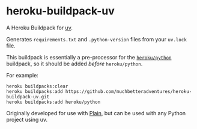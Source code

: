 # heroku-buildpack-uv

A Heroku Buildpack for [uv](https://github.com/astral-sh/uv).

Generates `requirements.txt` and `.python-version` files from your `uv.lock` file.

This buildpack is essentially a pre-processor for the [`heroku/python`](https://github.com/heroku/heroku-buildpack-python) buildpack, so it should be added *before* `heroku/python`.

For example:

```
heroku buildpacks:clear
heroku buildpacks:add https://github.com/muchbetteradventures/heroku-buildpack-uv.git
heroku buildpacks:add heroku/python
```

Originally developed for use with [Plain](https://plainframework.com/), but can be used with any Python project using uv.
